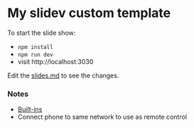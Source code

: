 # My slidev custom template

To start the slide show:

- `npm install`
- `npm run dev`
- visit http://localhost:3030

Edit the [slides.md](./slides.md) to see the changes.

### Notes

- [Built-ins](https://github.com/slidevjs/slidev/tree/main/packages/client/builtin)
- Connect phone to same network to use as remote control
